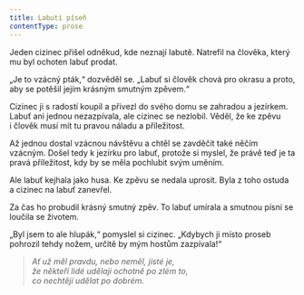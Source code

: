 ```yaml
---
title: Labutí píseň
contentType: prose
---
```


Jeden cizinec přišel odněkud, kde neznají labutě. Natrefil na člověka, který mu byl ochoten labuť prodat.

„Je to vzácný pták,“ dozvěděl se. „Labuť si člověk chová pro okrasu a proto, aby se potěšil jejím krásným smutným zpěvem.“

Cizinec ji s radostí koupil a přivezl do svého domu se zahradou a jezírkem. Labuť ani jednou nezazpívala, ale cizinec se nezlobil. Věděl, že ke zpěvu i člověk musí mít tu pravou náladu a příležitost.

Až jednou dostal vzácnou návštěvu a chtěl se zavděčit také něčím vzácným. Došel tedy k jezírku pro labuť, protože si myslel, že právě teď je ta pravá příležitost, kdy by se měla pochlubit svým uměním.

Ale labuť kejhala jako husa. Ke zpěvu se nedala uprosit. Byla z toho ostuda a cizinec na labuť zanevřel.

Za čas ho probudil krásný smutný zpěv. To labuť umírala a smut­nou písní se loučila se životem.

„Byl jsem to ale hlupák,“ pomyslel si cizinec. „Kdybych ji místo proseb pohrozil tehdy nožem, určitě by mým hostům zazpívala!“

  

> _Ať už měl pravdu, nebo neměl, jisté je,  
> že někteří lidé udělají ochotně po zlém to,  
> co nechtějí udělat po dobrém._

